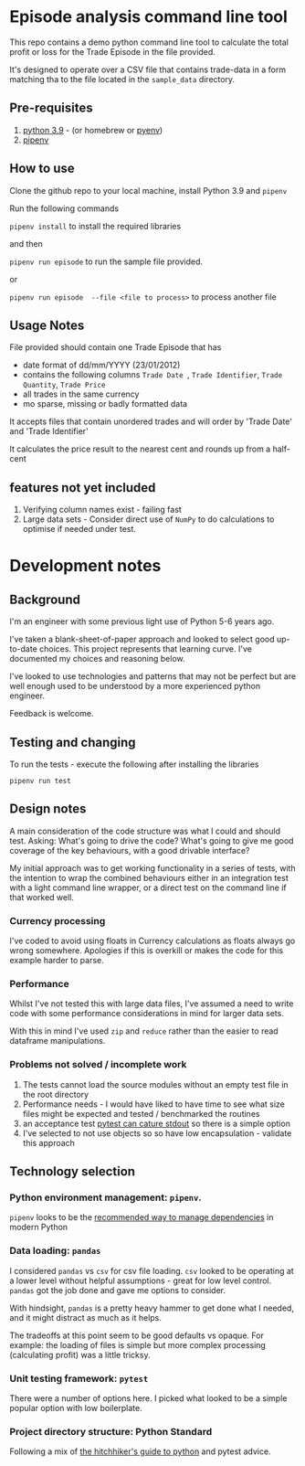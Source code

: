 # Episode analysis command line tool

This repo contains a demo python command line tool to 
calculate the total profit or loss for the Trade Episode
in the file provided.

It's designed to operate over a CSV file that contains trade-data 
in a form matching tha to the file located in the `sample_data` directory. 

## Pre-requisites 
1. [python 3.9](https://www.python.org/downloads/) - (or homebrew or [pyenv](https://github.com/pyenv/pyenv))
2. [pipenv](https://github.com/pypa/pipenv)

## How to use 

Clone the github repo to your local machine, install Python 3.9 and `pipenv`

Run the following commands

`pipenv install` to install the required libraries

and then 

`pipenv run episode` to run the sample file provided.
   
or

`pipenv run episode  --file <file to process>` to process another file


## Usage Notes
File provided should contain one Trade Episode that has
- date format of dd/mm/YYYY (23/01/2012)
- contains the following columns `Trade Date `, `Trade Identifier`, `Trade Quantity`, `Trade Price`
- all trades in the same currency
- mo sparse, missing or badly formatted data

It accepts files that contain unordered trades and will order by 'Trade Date' and 'Trade Identifier'

It calculates the price result to the nearest cent and rounds up from a half-cent 

## features not yet included

1. Verifying column names exist - failing fast
2. Large data sets - Consider direct use of `NumPy` to do calculations to optimise if needed under test.

# Development notes

## Background
I'm an engineer with some previous light use of Python 5-6 years ago. 

I've taken a blank-sheet-of-paper approach and looked to select good up-to-date 
choices. This project represents that learning curve. I've documented my choices
and reasoning below.

I've looked to use technologies and patterns that may not be perfect but are
well enough used to be understood by a more experienced python engineer. 

Feedback is welcome. 

## Testing and changing

To run the tests - execute the following after installing the libraries 

`pipenv run test`

## Design notes
A main consideration of the code structure was what I could and should test.
Asking: What's going to drive the code? What's going to give me good coverage of the 
key behaviours, with a good drivable interface?

My initial approach was to get working functionality in a series of tests, 
with the intention to wrap the combined behaviours either in an integration
test with a light command line wrapper, or a direct test on the command line
if that worked well.

### Currency processing

I've coded to avoid using floats in Currency calculations as floats always go 
wrong somewhere. Apologies if this is overkill or makes the code for this
example harder to parse.  

### Performance

Whilst I've not tested this with large data files, I've assumed a need to
write code with some performance considerations in mind for larger data sets. 

With this in mind I've used `zip` and `reduce` rather than the easier to read
dataframe manipulations.

### Problems not solved / incomplete work 
1. The tests cannot load the source modules without an empty test file in the root directory 
2. Performance needs - I would have liked to have time to see what size files might be expected and tested / benchmarked the routines
3. an acceptance test [pytest can cature stdout](https://docs.pytest.org/en/stable/capture.html) so there is a simple option
4. I've selected to not use objects so so have low encapsulation - validate this approach 

## Technology selection

### Python environment management: `pipenv`. 
   
   `pipenv` looks to be the [recommended way to manage dependencies](https://packaging.python.org/tutorials/managing-dependencies/#managing-dependencies) in modern Python  
   
### Data loading: `pandas` 
   
I considered `pandas` vs `csv` for csv file loading. 
   `csv` looked to be operating at a lower level without helpful assumptions - great for low level control.
   `pandas` got the job done and gave me options to consider.
      
   With hindsight, `pandas` is a pretty heavy hammer to get done what I needed, 
   and it might distract as much as it helps.

   The tradeoffs at this point seem to be good defaults vs opaque. 
   For example: the loading of files is simple but more complex 
   processing (calculating profit) was a little tricksy. 
   
### Unit testing framework: `pytest`
   
There were a number of options here. I picked what looked to be a 
   simple popular option with low boilerplate.  

### Project directory structure: Python Standard 
   
Following a mix of [the hitchhiker's guide to python](https://docs.python-guide.org/writing/structure/#structure-of-the-repository) 
   and pytest advice. 
